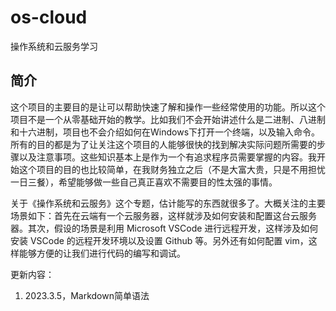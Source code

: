 # os-cloud
操作系统和云服务学习
## 简介
这个项目的主要目的是让可以帮助快速了解和操作一些经常使用的功能。所以这个项目不是一个从零基础开始的教学。比如我们不会开始讲述什么是二进制、八进制和十六进制，项目也不会介绍如何在Windows下打开一个终端，以及输入命令。所有的目的都是为了让关注这个项目的人能够很快的找到解决实际问题所需要的步骤以及注意事项。这些知识基本上是作为一个有追求程序员需要掌握的内容。我开始这个项目的目的也比较简单，在我财务独立之后（不是大富大贵，只是不用担忧一日三餐），希望能够做一些自己真正喜欢不需要目的性太强的事情。</br>

关于《操作系统和云服务》这个专题，估计能写的东西就很多了。大概关注的主要场景如下：首先在云端有一个云服务器，这样就涉及如何安装和配置这台云服务器。其次，假设的场景是利用 Microsoft VSCode 进行远程开发，这样涉及如何安装 VSCode 的远程开发环境以及设置 Github 等。另外还有如何配置 vim，这样能够方便的让我们进行代码的编写和调试。</br>

更新内容：
1. 2023.3.5，Markdown简单语法